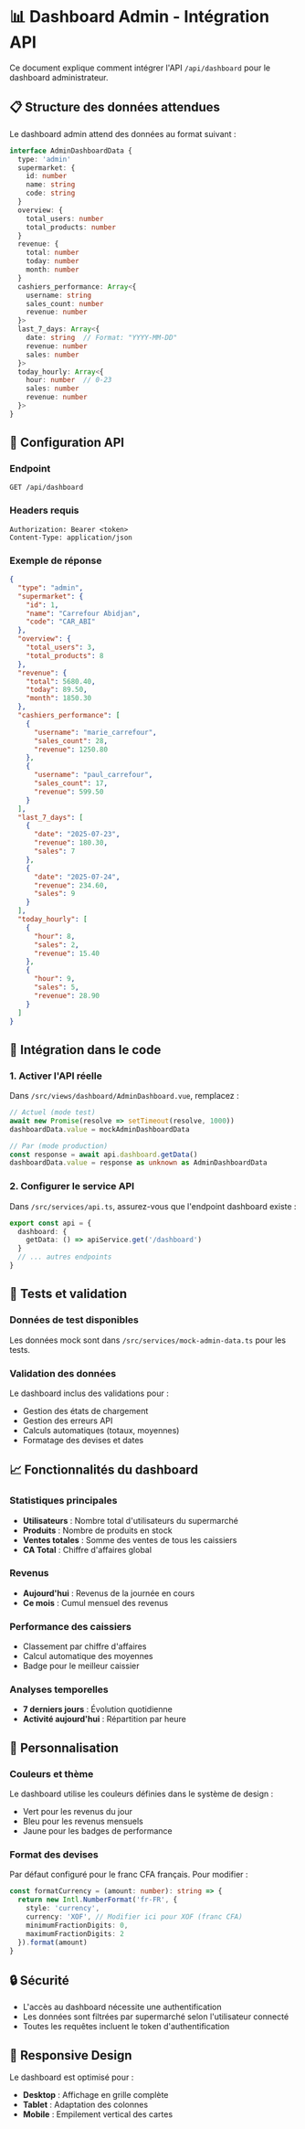 # 📊 Dashboard Admin - Intégration API

Ce document explique comment intégrer l'API `/api/dashboard` pour le dashboard administrateur.

## 📋 Structure des données attendues

Le dashboard admin attend des données au format suivant :

```typescript
interface AdminDashboardData {
  type: 'admin'
  supermarket: {
    id: number
    name: string
    code: string
  }
  overview: {
    total_users: number
    total_products: number
  }
  revenue: {
    total: number
    today: number
    month: number
  }
  cashiers_performance: Array<{
    username: string
    sales_count: number
    revenue: number
  }>
  last_7_days: Array<{
    date: string  // Format: "YYYY-MM-DD"
    revenue: number
    sales: number
  }>
  today_hourly: Array<{
    hour: number  // 0-23
    sales: number
    revenue: number
  }>
}
```

## 🔧 Configuration API

### Endpoint
```
GET /api/dashboard
```

### Headers requis
```
Authorization: Bearer <token>
Content-Type: application/json
```

### Exemple de réponse
```json
{
  "type": "admin",
  "supermarket": {
    "id": 1,
    "name": "Carrefour Abidjan",
    "code": "CAR_ABI"
  },
  "overview": {
    "total_users": 3,
    "total_products": 8
  },
  "revenue": {
    "total": 5680.40,
    "today": 89.50,
    "month": 1850.30
  },
  "cashiers_performance": [
    {
      "username": "marie_carrefour",
      "sales_count": 28,
      "revenue": 1250.80
    },
    {
      "username": "paul_carrefour", 
      "sales_count": 17,
      "revenue": 599.50
    }
  ],
  "last_7_days": [
    {
      "date": "2025-07-23",
      "revenue": 180.30,
      "sales": 7
    },
    {
      "date": "2025-07-24", 
      "revenue": 234.60,
      "sales": 9
    }
  ],
  "today_hourly": [
    {
      "hour": 8,
      "sales": 2,
      "revenue": 15.40
    },
    {
      "hour": 9,
      "sales": 5,
      "revenue": 28.90
    }
  ]
}
```

## 🔄 Intégration dans le code

### 1. Activer l'API réelle

Dans `/src/views/dashboard/AdminDashboard.vue`, remplacez :

```typescript
// Actuel (mode test)
await new Promise(resolve => setTimeout(resolve, 1000))
dashboardData.value = mockAdminDashboardData

// Par (mode production)
const response = await api.dashboard.getData()
dashboardData.value = response as unknown as AdminDashboardData
```

### 2. Configurer le service API

Dans `/src/services/api.ts`, assurez-vous que l'endpoint dashboard existe :

```typescript
export const api = {
  dashboard: {
    getData: () => apiService.get('/dashboard')
  }
  // ... autres endpoints
}
```

## 🧪 Tests et validation

### Données de test disponibles
Les données mock sont dans `/src/services/mock-admin-data.ts` pour les tests.

### Validation des données
Le dashboard inclus des validations pour :
- Gestion des états de chargement
- Gestion des erreurs API
- Calculs automatiques (totaux, moyennes)
- Formatage des devises et dates

## 📈 Fonctionnalités du dashboard

### Statistiques principales
- **Utilisateurs** : Nombre total d'utilisateurs du supermarché
- **Produits** : Nombre de produits en stock
- **Ventes totales** : Somme des ventes de tous les caissiers
- **CA Total** : Chiffre d'affaires global

### Revenus
- **Aujourd'hui** : Revenus de la journée en cours
- **Ce mois** : Cumul mensuel des revenus

### Performance des caissiers
- Classement par chiffre d'affaires
- Calcul automatique des moyennes
- Badge pour le meilleur caissier

### Analyses temporelles
- **7 derniers jours** : Évolution quotidienne
- **Activité aujourd'hui** : Répartition par heure

## 🎨 Personnalisation

### Couleurs et thème
Le dashboard utilise les couleurs définies dans le système de design :
- Vert pour les revenus du jour
- Bleu pour les revenus mensuels
- Jaune pour les badges de performance

### Format des devises
Par défaut configuré pour le franc CFA français. Pour modifier :

```typescript
const formatCurrency = (amount: number): string => {
  return new Intl.NumberFormat('fr-FR', {
    style: 'currency',
    currency: 'XOF', // Modifier ici pour XOF (franc CFA)
    minimumFractionDigits: 0,
    maximumFractionDigits: 2
  }).format(amount)
}
```

## 🔒 Sécurité

- L'accès au dashboard nécessite une authentification
- Les données sont filtrées par supermarché selon l'utilisateur connecté
- Toutes les requêtes incluent le token d'authentification

## 📱 Responsive Design

Le dashboard est optimisé pour :
- **Desktop** : Affichage en grille complète
- **Tablet** : Adaptation des colonnes
- **Mobile** : Empilement vertical des cartes